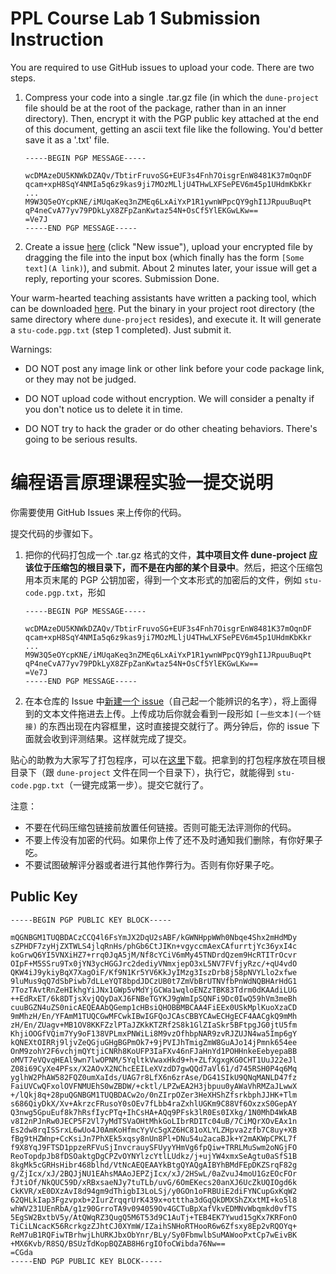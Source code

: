 # PPL Course Lab 1 Submission Instruction

You are required to use GitHub issues to upload your code. There are two steps.

1. Compress your code into a single .tar.gz file (in which the `dune-project` file should be at the root of the package, rather than in an inner directory). Then, encrypt it with the PGP public key attached at the end of this document, getting an ascii text file like the following. You'd better save it as a '.txt' file.

   ```pgp
   -----BEGIN PGP MESSAGE-----
   
   wcDMAzeDU5KNWkDZAQv/TbtirFruvoSG+EUF3s4Fnh7OisgrEnW8481K37mOqnDF
   qcam+xpH8SqY4NMIa5q6z9kas9ji7MOzMLljU4THwLXFSePEV6m45p1UHdmKbKkr
   ...
   M9W3Q5eOYcpKNE/iMUqaKeq3nZMEq6LxAiYxP1R1ywnWPpcQY9ghI1JRpuuBuqPt
   qP4neCvA77yv79PDkLyX8ZFpZanKwtaz54N+OsCf5YlEKGwLKw==
   =Ve7J
   -----END PGP MESSAGE-----
   ```

2. Create a issue [here](https://github.com/ZJU-PPL/lab-1-submit/issues) (click "New issue"), upload your encrypted file by dragging the file into the input box (which finally has the form `[Some text](A link)`), and submit. About 2 minutes later, your issue will get a reply, reporting your scores. Submission Done.

Your warm-hearted teaching assistants have written a packing tool, which can be downloaded [here](https://github.com/ZJU-PPL/pack/releases). Put the binary in your project root directory (the same directory where `dune-project` resides), and execute it. It will generate a `stu-code.pgp.txt` (step 1 completed). Just submit it.

Warnings:

- DO NOT post any image link or other link before your code package link, or they may not be judged.

- DO NOT upload code without encryption. We will consider a penalty if you don't notice us to delete it in time.

- DO NOT try to hack the grader or do other cheating behaviors. There's going to be serious results.

# 编程语言原理课程实验一提交说明

你需要使用 GitHub Issues 来上传你的代码。

提交代码的步骤如下。

1. 把你的代码打包成一个 .tar.gz 格式的文件，**其中项目文件 dune-project 应该位于压缩包的根目录下，而不是在内部的某个目录中**。然后，把这个压缩包用本页末尾的 PGP 公钥加密，得到一个文本形式的加密后的文件，例如 `stu-code.pgp.txt`，形如

   ```pgp
   -----BEGIN PGP MESSAGE-----
   
   wcDMAzeDU5KNWkDZAQv/TbtirFruvoSG+EUF3s4Fnh7OisgrEnW8481K37mOqnDF
   qcam+xpH8SqY4NMIa5q6z9kas9ji7MOzMLljU4THwLXFSePEV6m45p1UHdmKbKkr
   ...
   M9W3Q5eOYcpKNE/iMUqaKeq3nZMEq6LxAiYxP1R1ywnWPpcQY9ghI1JRpuuBuqPt
   qP4neCvA77yv79PDkLyX8ZFpZanKwtaz54N+OsCf5YlEKGwLKw==
   =Ve7J
   -----END PGP MESSAGE-----
   ```

2. 在本仓库的 Issue 中[新建一个 issue](https://github.com/ZJU-PPL/lab-1-submit/issues/new)（自己起一个能辨识的名字），将上面得到的文本文件拖进去上传。上传成功后你就会看到一段形如 `[一些文本](一个链接)` 的东西出现在内容框里，这时直接提交就行了。两分钟后，你的 issue 下面就会收到评测结果。这样就完成了提交。

贴心的助教为大家写了打包程序，可以在[这里](https://github.com/ZJU-PPL/pack/releases)下载。把拿到的打包程序放在项目根目录下（跟 `dune-project` 文件在同一个目录下），执行它，就能得到 `stu-code.pgp.txt`（一键完成第一步）。提交它就行了。

注意：

- 不要在代码压缩包链接前放置任何链接。否则可能无法评测你的代码。
- 不要上传没有加密的代码。如果你上传了还不及时通知我们删除，有你好果子吃。
- 不要试图破解评分器或者进行其他作弊行为。否则有你好果子吃。



## Public Key

```pgp
-----BEGIN PGP PUBLIC KEY BLOCK-----

mQGNBGM1TUQBDACzCCQ4l6FsYmJX2DqU2sABF/kGWNHppWWh0Nbqe4Shx2mHdMDy
sZPHDF7zyHjZXTWLS4jlqRnHs/phGb6CtJIKn+vgyccmAexCAfurrtjYc36yxI4c
koGrwQ6YI5VNXiHZ7+rrq0JqA5jM/Nf8cYCiV6mMy45TNDrdQzem9HcRTITrOcvr
OIpF+M5SSru9Tx0jYN3ycHGGJrc2dediyVNmxjepO3xL5NV7FVfjyRzc/+qU4vdO
QKW4iJ9ykiyBqX7XagOiF/Kf9N1Kr5YV6KkJyIMzg3IszDrb8j58pNVYLlo2xfwe
9luMus9qQ7dSbPiwb7dLLeYQT8bpdJDCzUB0t7ZmVbBrUTNVfbPnWdNQBHArHdG1
7TozTAvtRnZeHIkhgYiJNx1GWp5vMdYjGCWa1wqloENZzTBK83Tdrm0dKAAdiLUG
++EdRxET/6k8DTjsXvjQQyDaXJ6FNBeTGYKJ9gWmIpSQNFi9Dc0IwQ59hVm3meBh
cuuBGZN4uZS0nicAEQEAAbQGemp1cHBsiQHOBBMBCAA4FiEEx0USkMplKuoXzaCD
9mMhzH/En/YFAmM1TUQCGwMFCwkIBwIGFQoJCAsCBBYCAwECHgECF4AACgkQ9mMh
zH/En/ZUagv+MB1OV8KKFZzlPTaJZKkKTZRf2S8k1GlZIaSkr5BFtpgJG0jtU5fm
KhjiOOGfVQim7Yy9oF138VPLmxPNWiLi8M9vzOfhbpNAR9zvRJZUJN4wa5Imp6gY
kQNEXtOIRRj9ljvZeQGjuGHgBGPmOk7+9jPVIJhTmigZmW8GuAJo14jPmnk654ee
OnM9zohY2F6vchjmQYtjiCNRh8KoUFP3IaFXv46nFJaHnYd1POHHnkeEebyepaBB
oMVT7eVQvqHEAl9wn7lwOPNM/5YqltkVwaxHkd9+h+ZLfXgxgKG0CHT1UuJ22eJl
Z08i69CyXe4PFsx/X2AOvX2NChcEEILeXVzdD7gwQQd7aVl61/d745RSH0P4q6Mq
yglhW2PhAW582FQZ0umXaIds/UAG7r8LfX6n6zrAse/DG41SIkU9QNqMANLD47fz
FaiUVCwQFxolOVFNMUEhS0wZBDW/+cktl/LPZwEA2H3jbpuu0yAWaVhRMZaJLwwX
+/lQkj8q+28puQGNBGM1TUQBDACw2o/0nZIrpOZer3HeXHShZfsrkbphJJHK+Tlm
s686QiyDkX/Xv+AkrzcFRusoY0sOEv7fLbb4raZxhlUGKm9C88Vf6OxzxS0GepAY
Q3nwg5GpuEuf8k7hRsfIycPTq+IhCsHA+AQq9PFsk3lR0Es0IXkg/1N0MhD4WkAB
v8I2nPJnRw0JECP5F2Vl7yMdTSVaOHtMhkGoLIbrRDITc04uB/7CiMQrXOvEAx1n
Es2dw8rqISSrxL6wUo4J0AmKoHfmcYyVc5gXZ6HC81oXLYLZHpva2zfb7C8uy+XB
fBg9tHZWnp+CcKsiJn7PhXEk5xqsy8nUn8Pl+DNu54u2acaBJk+Y2mAKWpCPKL7f
f9X8YqJ9FTSD1ppzeRFVuSjInvcrauySFUyyYHmVg6fpQiw+TRRLMuSwm2oNGjFO
ReoTopdpJb8fDSOaktgDgCPZvOYNYlzcYtlLUdkz/j+ujYW4xmxSeAgtu0aSfS1B
8kgMk5cGRHsHibr468blhd/VtNcAEQEAAYkBtgQYAQgAIBYhBMdFEpDKZSrqF82g
g/ZjIcx/xJ/2BQJjNU1EAhsMAAoJEPZjIcx/xJ/2HSwL/0aZvuJ4moU1GzEOcFOr
fJtiOf/NkQUC59D/xRBxsaeNJy7tuTLb/uvG/6OmEKecs20anXJ6UcZkUQIOgd6k
CkKVR/xE0DXzAvI8d94gm9dThigbI3LoLSj/y0GOn1oFRBUiE2diFYNCupGxKqW2
62QHLkIap3Fgzvpxb+2IurZrqqrUrK439x+otttha3dGqQkDMXShZXxtMI+ko5l8
whWV231UEnRbA/g1z90GrroTA9v094059Ov4GCTuBpXafVkvEDMNvWbqmkd0vfTS
5EgSW2BxtbV5y/AtQWqRZ3QugQ5M6T53d9C1AuTj+TEB4EK7Ywud15gKx7KRFonO
TiCiLNcacK56RcrkgzZJhtCJ0XYmW/IZaihSNHoRTHooR6w6Zfsxy8Ep2vRQOYq+
ReM7uB1RQFiwTBrhwjLhURKJbxObYnr/BLy/Sy0FbmwlbSuMAWooPxtCp7wEivBK
+MX6Kvb/R8SQ/BSUzTdKopBQZAB8H6rgIOfoCWibda76Nw==
=CGda
-----END PGP PUBLIC KEY BLOCK-----
```

